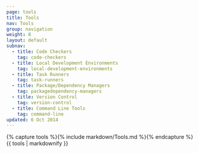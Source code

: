 ```yaml
---
page: tools
title: Tools
nav: Tools
group: navigation
weight: 8
layout: default
subnav:
  - title: Code Checkers
    tag: code-checkers
  - title: Local Development Environments
    tag: local-development-environments
  - title: Task Runners
    tag: task-runners
  - title: Package/Dependency Managers
    tag: packagedependency-managers
  - title: Version Control
    tag: version-control
  - title: Command Line Tools
    tag: command-line
updated: 6 Oct 2014
---
```


<div class="docs-section">
		{% capture tools %}{% include markdown/Tools.md %}{% endcapture %}
		{{ tools | markdownify }}
</div>